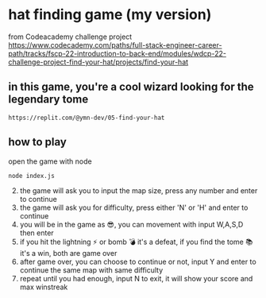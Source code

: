 # hat finding game (my version)
from Codeacademy challenge project
https://www.codecademy.com/paths/full-stack-engineer-career-path/tracks/fscp-22-introduction-to-back-end/modules/wdcp-22-challenge-project-find-your-hat/projects/find-your-hat
## in this game, you're a cool wizard looking for the legendary tome
`https://replit.com/@ymn-dev/05-find-your-hat`
## how to play
open the game with node
```
node index.js
```
2. the game will ask you to input the map size, press any number and enter to continue
3. the game will ask you for difficulty, press either 'N' or 'H' and enter to continue
4. you will be in the game as 😎, you can movement with input W,A,S,D then enter 
5. if you hit the lightning ⚡ or bomb 💣 it's a defeat, if you find the tome 📚 it's a win, both are game over
6. after game over, you can choose to continue or not, input Y and enter to continue the same map with same difficulty
7. repeat until you had enough, input N to exit, it will show your score and max winstreak
